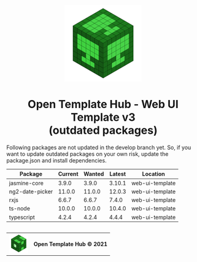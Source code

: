 <p align="center">
  <a href="https://opentemplatehub.com">
    <img src="https://raw.githubusercontent.com/open-template-hub/open-template-hub.github.io/master/assets/logo/ui/web-ui-logo.png" alt="Logo" width=200>
  </a>
</p>


<h1 align="center">
Open Template Hub - Web UI Template v3
  <br/>
(outdated packages)
</h1>

Following packages are not updated in the develop branch yet. So, if you want to update outdated packages on your own risk, update the package.json and install dependencies.

| Package           | Current   | Wanted   | Latest   | Location |
| --- | --- | --- | --- | --- |
| jasmine-core      |   3.9.0   |  3.9.0   | 3.10.1   | web-ui-template |
| ng2-date-picker   |  11.0.0   | 11.0.0   | 12.0.3   | web-ui-template |
| rxjs              |   6.6.7   |  6.6.7   |  7.4.0   | web-ui-template |
| ts-node           |  10.0.0   | 10.0.0   | 10.4.0   | web-ui-template |
| typescript        |   4.2.4   |  4.2.4   |  4.4.4   | web-ui-template |

<table align="right"><tr><td><a href="https://opentemplatehub.com"><img src="https://raw.githubusercontent.com/open-template-hub/open-template-hub.github.io/master/assets/logo/brand-logo.png" width="50px" alt="oth"/></a></td><td><b>Open Template Hub © 2021</b></td></tr></table>

